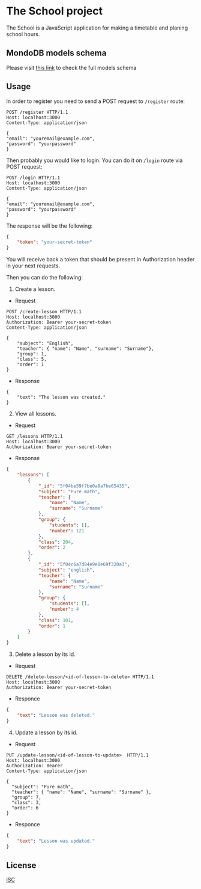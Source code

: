 # The School project

The School is a JavaScript application for making a timetable and planing school hours.

## MondoDB models schema

Please visit [this link](https://whimsical.com/MgMqUjTAqfcGqtDcsNdhAV) to check the full models schema

## Usage
In order to register you need to send a POST request to `/register` route:

```http
POST /register HTTP/1.1
Host: localhost:3000
Content-Type: application/json

{
"email": "youremail@example.com",
"password": "yourpassword"
}
```
Then probably you would like to login. You can do it on `/login` route via POST request:
```http
POST /login HTTP/1.1
Host: localhost:3000
Content-Type: application/json

{
"email": "youremail@example.com",
"password": "yourpassword"
}
```
The response will be the following:
```json
{
    "token": "your-secret-token"
}
```
You will receive back a token that should be present in Authorization header in your next requests.

Then you can do the following:
1. Create a lesson.

* Request

```http
POST /create-lesson HTTP/1.1
Host: localhost:3000
Authorization: Bearer your-secret-token
Content-Type: application/json

{
    "subject": "English",
    "teacher": { "name": "Name", "surname": "Surname"},
    "group": 1,
    "class": 5,
    "order": 1
}
```
* Response
```
{
    "text": "The lesson was created."
}
```
2. View all lessons.

* Request

```http
GET /lessons HTTP/1.1
Host: localhost:3000
Authorization: Bearer your-secret-token
```

* Response
```json
{
    "lessons": [
        {
            "_id": "5f04be59f7be0a8a7be65435",
            "subject": "Pure math",
            "teacher": {
                "name": "Name",
                "surname": "Surname"
            },
            "group": {
                "students": [],
                "number": 121
            },
            "class": 204,
            "order": 2
        },
        {
            "_id": "5f04c6a7d84e9e8e69f320a3",
            "subject": "english",
            "teacher": {
                "name": "Name",
                "surname": "Surname"
            },
            "group": {
                "students": [],
                "number": 4
            },
            "class": 101,
            "order": 1
        }
    ]
}
```
3. Delete a lesson by its id.

* Request

```http
DELETE /delete-lesson/<id-of-lesson-to-delete> HTTP/1.1
Host: localhost:3000
Authorization: Bearer your-secret-token
```
* Responce
```json
{
    "text": "Lesson was deleted."
}
```
4. Update a lesson by its id.

* Request

```http
PUT /update-lesson/<id-of-lesson-to-update>  HTTP/1.1
Host: localhost:3000
Authorization: Bearer 
Content-Type: application/json

{
  "subject": "Pure math",
  "teacher": { "name": "Name", "surname": "Surname" },
  "group": 7,
  "class": 3,
  "order": 6
}
```
* Responce 
```json
{
    "text": "Lesson was updated."
}
```

## License

[ISC](https://choosealicense.com/licenses/isc/)
